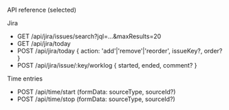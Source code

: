 API reference (selected)

Jira

- GET /api/jira/issues/search?jql=...&maxResults=20
- GET /api/jira/today
- POST /api/jira/today { action: 'add'|'remove'|'reorder', issueKey?, order? }
- POST /api/jira/issue/:key/worklog { started, ended, comment? }

Time entries

- POST /api/time/start (formData: sourceType, sourceId?)
- POST /api/time/stop (formData: sourceType, sourceId?)
